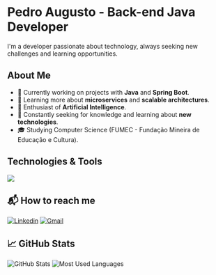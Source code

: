 # Pedro Augusto - Back-end Java Developer

I'm a developer passionate about technology, always seeking new challenges and learning opportunities.

## About Me

- 🔭 Currently working on projects with **Java** and **Spring Boot**.
- 🌱 Learning more about **microservices** and **scalable architectures**.
- 🤖 Enthusiast of **Artificial Intelligence**.
- 📘 Constantly seeking for knowledge and learning about **new technologies**.
- 🎓 Studying Computer Science (FUMEC - Fundação Mineira de Educação e Cultura).

## Technologies & Tools

  <a href="https://skillicons.dev">
    <img src="https://skillicons.dev/icons?i=java,spring,js,ts,angular,py,flask,docker,postgres,mysql,vscode" />
  </a>

## 📬 How to reach me

[![Linkedin](https://img.shields.io/badge/-Linkedin-0A66C2?style=for-the-badge&logo=linkedin&link=https://www.linkedin.com/in/pedro-aires4)](https://www.linkedin.com/in/pedro-aires4)
[![Gmail](https://img.shields.io/badge/Email-white?style=for-the-badge&logo=Gmail&logoColor=red&link=mailto:pedroaugustogoncalvesribeiro@gmail.com)](mailto:pedroaugustogoncalvesribeiro@gmail.com)
  
## 📈 GitHub Stats

<p align="row">
  <img src="https://github-readme-stats.vercel.app/api?username=Airesp4&show_icons=true&theme=radical" alt="GitHub Stats">
  <img src="https://github-readme-stats.vercel.app/api/top-langs/?username=Airesp4&layout=compact&theme=radical" alt="Most Used Languages">
</p>



<!---
Airesp4/Airesp4 is a ✨ special ✨ repository because its `README.md` (this file) appears on your GitHub profile.
You can click the Preview link to take a look at your changes.
--->
